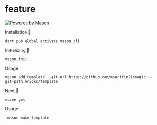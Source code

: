 # feature

[![Powered by Mason](https://img.shields.io/endpoint?url=https%3A%2F%2Ftinyurl.com%2Fmason-badge)](https://github.com/felangel/mason)

Installation 🚀
```
dart pub global activate mason_cli
```

Initializing 🎯
```
mason init
```

Usage
```
mason add template --git-url https://github.com/msarifin29/magic --git-path bricks/template
```

Next 🍺
```
mason get
```

Usage

```
 mason make template
```

